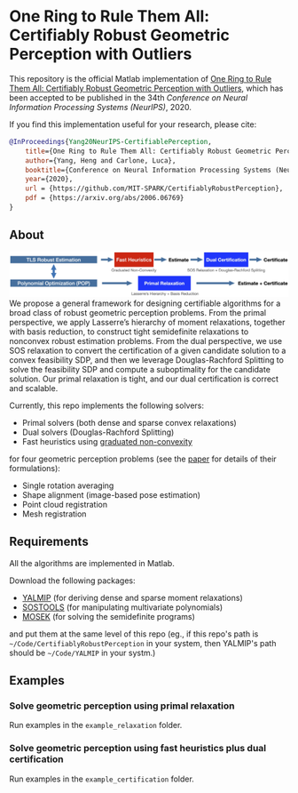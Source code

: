 # One Ring to Rule Them All: Certifiably Robust Geometric Perception with Outliers

This repository is the official Matlab implementation of [One Ring to Rule Them All: Certifiably Robust Geometric Perception with Outliers](https://arxiv.org/abs/2006.06769), which has been accepted to be published in the 34th _Conference on Neural Information Processing Systems (NeurIPS)_, 2020.

If you find this implementation useful for your research, please cite:
```bibtex
@InProceedings{Yang20NeurIPS-CertifiablePerception,
    title={One Ring to Rule Them All: Certifiably Robust Geometric Perception with Outliers},
    author={Yang, Heng and Carlone, Luca},
    booktitle={Conference on Neural Information Processing Systems (NeurIPS)}
    year={2020},
    url = {https://github.com/MIT-SPARK/CertifiablyRobustPerception},
    pdf = {https://arxiv.org/abs/2006.06769}
}
```

## About
![Summary of Contributions](assets/summary.jpg)
We propose a general framework for designing certifiable algorithms for a broad class of robust geometric perception problems. From the primal perspective, we apply Lasserre’s hierarchy of moment relaxations, together with basis reduction, to construct tight semidefinite relaxations to nonconvex robust estimation problems. From the dual perspective, we use SOS relaxation to convert the certification of a given candidate solution to a convex feasibility SDP, and then we leverage Douglas-Rachford Splitting to solve the feasibility SDP and compute a suboptimality for the candidate solution. Our primal relaxation is tight, and our dual certification is correct and scalable.

Currently, this repo implements the following solvers:

- Primal solvers (both dense and sparse convex relaxations)
- Dual solvers (Douglas-Rachford Splitting)
- Fast heuristics using [graduated non-convexity](https://arxiv.org/abs/1909.08605)

for four geometric perception problems (see the [paper](https://arxiv.org/abs/2006.06769) for details of their formulations):

- Single rotation averaging
- Shape alignment (image-based pose estimation)
- Point cloud registration
- Mesh registration

## Requirements
All the algorithms are implemented in Matlab.

Download the following packages:
- [YALMIP](https://yalmip.github.io) (for deriving dense and sparse moment relaxations)
- [SOSTOOLS](https://www.dropbox.com/s/qci9xf404u7nakl/SOSTOOLS.zip?dl=0) (for manipulating multivariate polynomials)
- [MOSEK](https://www.mosek.com/downloads/) (for solving the semidefinite programs)

and put them at the same level of this repo (eg., if this repo's path is `~/Code/CertifiablyRobustPerception` in your system, then YALMIP's path should be `~/Code/YALMIP` in your systm.)

## Examples

### Solve geometric perception using primal relaxation
Run examples in the `example_relaxation` folder. 

### Solve geometric perception using fast heuristics plus dual certification
Run examples in the `example_certification` folder. 


